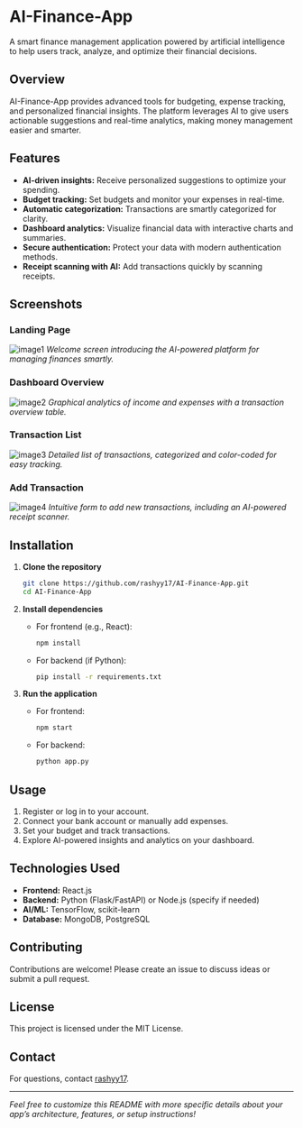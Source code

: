 # AI-Finance-App

A smart finance management application powered by artificial intelligence to help users track, analyze, and optimize their financial decisions.

## Overview

AI-Finance-App provides advanced tools for budgeting, expense tracking, and personalized financial insights. The platform leverages AI to give users actionable suggestions and real-time analytics, making money management easier and smarter.

## Features

- **AI-driven insights:** Receive personalized suggestions to optimize your spending.
- **Budget tracking:** Set budgets and monitor your expenses in real-time.
- **Automatic categorization:** Transactions are smartly categorized for clarity.
- **Dashboard analytics:** Visualize financial data with interactive charts and summaries.
- **Secure authentication:** Protect your data with modern authentication methods.
- **Receipt scanning with AI:** Add transactions quickly by scanning receipts.

## Screenshots

### Landing Page
![image1](image1)
*Welcome screen introducing the AI-powered platform for managing finances smartly.*

### Dashboard Overview
![image2](image2)
*Graphical analytics of income and expenses with a transaction overview table.*

### Transaction List
![image3](image3)
*Detailed list of transactions, categorized and color-coded for easy tracking.*

### Add Transaction
![image4](image4)
*Intuitive form to add new transactions, including an AI-powered receipt scanner.*

## Installation

1. **Clone the repository**
   ```bash
   git clone https://github.com/rashyy17/AI-Finance-App.git
   cd AI-Finance-App
   ```

2. **Install dependencies**
   - For frontend (e.g., React):
     ```bash
     npm install
     ```
   - For backend (if Python):
     ```bash
     pip install -r requirements.txt
     ```

3. **Run the application**
   - For frontend:
     ```bash
     npm start
     ```
   - For backend:
     ```bash
     python app.py
     ```

## Usage

1. Register or log in to your account.
2. Connect your bank account or manually add expenses.
3. Set your budget and track transactions.
4. Explore AI-powered insights and analytics on your dashboard.

## Technologies Used

- **Frontend:** React.js
- **Backend:** Python (Flask/FastAPI) or Node.js (specify if needed)
- **AI/ML:** TensorFlow, scikit-learn
- **Database:** MongoDB, PostgreSQL

## Contributing

Contributions are welcome! Please create an issue to discuss ideas or submit a pull request.

## License

This project is licensed under the MIT License.

## Contact

For questions, contact [rashyy17](https://github.com/rashyy17).

---

*Feel free to customize this README with more specific details about your app’s architecture, features, or setup instructions!*
